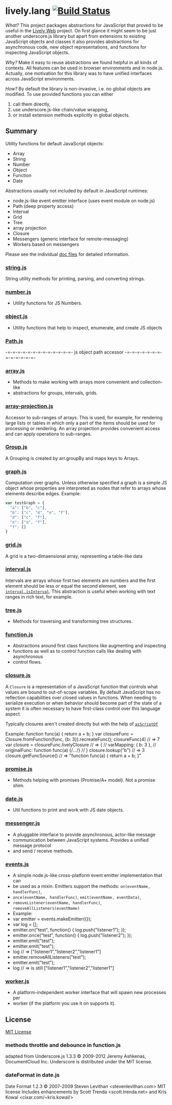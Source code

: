 # lively.lang [![Build Status](https://travis-ci.org/LivelyKernel/lively.lang.svg?branch=master)](https://travis-ci.org/LivelyKernel/lively.lang)

*What?* This project packages abstractions for JavaScript that proved to be useful in
the [Lively Web](http://lively-web.org) project. On first glance it might seem
to be just another underscore.js library but apart from extensions to existing
JavaScript objects and classes it also provides abstractions for asynchronous
code, new object representations, and functions for inspecting JavaScript
objects.

*Why?* Make it easy to reuse abstractions we found helpful in all kinds of
contexts. All features can be used in browser environments and in node.js.
Actually, one motivation for this library was to have unified interfaces across
JavaScript environments.

*How?* By default the library is non-invasive, i.e. no global objects are
modified. To use provided functions you can either

1. call them directly,
2. use underscore.js-like chain/value wrapping,
3. or install extension methods explicitly in global objects.

## Summary

Utility functions for default JavaScript objects:

- Array
- String
- Number
- Object
- Function
- Date

Abstractions usually not included by default in JavaScript runtimes:

- node.js-like event emitter interface (uses event module on node.js)
- Path (deep property access)
- Interval
- Grid
- Tree
- array projection
- Closure
- Messengers (generic interface for remote-messaging)
- Workers based on messengers

Please see the individual [doc files](doc/) for detailed information.

### [string.js](doc/string.md)

String utility methods for printing, parsing, and converting strings.



### [number.js](doc/number.md)


* Utility functions for JS Numbers.




### [object.js](doc/object.md)


* Utility functions that help to inspect, enumerate, and create JS objects




### [Path.js](doc/Path.md)

-=-=-=-=-=-=-=-=-=-=-=-=-=-
js object path accessor
-=-=-=-=-=-=-=-=-=-=-=-=-=-



### [array.js](doc/array.md)


* Methods to make working with arrays more convenient and collection-like
* abstractions for groups, intervals, grids.




### [array-projection.js](doc/array-projection.md)

Accessor to sub-ranges of arrays. This is used, for example, for rendering
 large lists or tables in which only a part of the items should be used for
 processing or rendering. An array projection provides convenient access and
 can apply operations to sub-ranges.



### [Group.js](doc/Group.md)

A Grouping is created by arr.groupBy and maps keys to Arrays.



### [graph.js](doc/graph.md)


Computation over graphs. Unless otherwise specified a graph is a simple JS
object whose properties are interpreted as nodes that refer to arrays whose
elements describe edges. Example:

```js
var testGraph = {
  "a": ["b", "c"],
  "b": ["c", "d", "e", "f"],
  "d": ["c", "f"],
  "e": ["a", "f"],
  "f": []
}
```




### [grid.js](doc/grid.md)

A grid is a two-dimaensional array, representing a table-like data



### [interval.js](doc/interval.md)

Intervals are arrays whose first two elements are numbers and the
 first element should be less or equal the second element, see
 [`interval.isInterval`](). This abstraction is useful when working with text
 ranges in rich text, for example.



### [tree.js](doc/tree.md)


* Methods for traversing and transforming tree structures.




### [function.js](doc/function.md)


* Abstractions around first class functions like augmenting and inspecting
* functions as well as to control function calls like dealing with asynchronous
* control flows.




### [closure.js](doc/closure.md)

A `Closure` is a representation of a JavaScript function that controls what
values are bound to out-of-scope variables. By default JavaScript has no
reflection capabilities over closed values in functions. When needing to
serialize execution or when behavior should become part of the state of a
system it is often necessary to have first-class control over this language
aspect.

Typically closures aren't created directly but with the help of [`asScriptOf`](#)

Example:
function func(a) { return a + b; }
var closureFunc = Closure.fromFunction(func, {b: 3}).recreateFunc();
closureFunc(4) // => 7
var closure = closureFunc.livelyClosure // => {
//   varMapping: { b: 3 },
//   originalFunc: function func(a) {/*...*/}
// }
closure.lookup("b") // => 3
closure.getFuncSource() // => "function func(a) { return a + b; }"



### [promise.js](doc/promise.md)


* Methods helping with promises (Promise/A+ model). Not a promise shim.




### [date.js](doc/date.md)


* Util functions to print and work with JS date objects.




### [messenger.js](doc/messenger.md)


* A pluggable interface to provide asynchronous, actor-like message
* communication between JavaScript systems. Provides a unified message protocol
* and send / receive methods.




### [events.js](doc/events.md)


* A simple node.js-like cross-platform event emitter implementation that can
* be used as a mixin. Emitters support the methods: `on(eventName, handlerFunc)`,
* `once(eventName, handlerFunc)`, `emit(eventName, eventData)`,
* `removeListener(eventName, handlerFunc)`, `removeAllListeners(eventName)`
* Example:
* var emitter = events.makeEmitter({});
* var log = [];
* emitter.on("test", function() { log.push("listener1"); });
* emitter.once("test", function() { log.push("listener2"); });
* emitter.emit("test");
* emitter.emit("test");
* log // => ["listener1","listener2","listener1"]
* emitter.removeAllListeners("test");
* emitter.emit("test");
* log // => is still ["listener1","listener2","listener1"]




### [worker.js](doc/worker.md)


* A platform-independent worker interface that will spawn new processes per
* worker (if the platform you use it on supports it).

<!---
## Usage
TODO

### Browsers
TODO

### node.js
TODO
--->

## License

[MIT License](LICENSE)

### methods throttle and debounce in function.js

adapted from Underscore.js 1.3.3
© 2009-2012 Jeremy Ashkenas, DocumentCloud Inc.
Underscore is distributed under the MIT license.

### dateFormat in date.js

Date Format 1.2.3
© 2007-2009 Steven Levithan <stevenlevithan.com>
MIT license
Includes enhancements by Scott Trenda <scott.trenda.net>
and Kris Kowal <cixar.com/~kris.kowal/>
